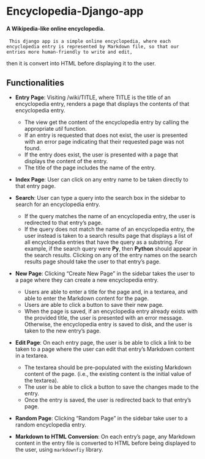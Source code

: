 # Encyclopedia-Django-app
#### A Wikipedia-like online encyclopedia.

     This django app is a simple online encyclopedia, where each encyclopedia entry is represented by Markdown file, so that our entries more human-friendly to write and edit,
then it is convert into HTML before displaying it to the user.

## Functionalities

- **Entry Page**: Visiting /wiki/TITLE, where TITLE is the title of an encyclopedia entry, renders a page that displays the contents of that encyclopedia entry.
    - The view get the content of the encyclopedia entry by calling the appropriate *util* function.
    - If an entry is requested that does not exist, the user is presented with an error page indicating that their requested page was not found.
    - If the entry does exist, the user is presented with a page that displays the content of the entry. 
    - The title of the page includes the name of the entry.
    
- **Index Page**: User can click on any entry name to be taken directly to that entry page.

- **Search**:  User can type a query into the search box in the sidebar to search for an encyclopedia entry.
    - If the query matches the name of an encyclopedia entry, the user is  redirected to that entry’s page.
    - If the query does not match the name of an encyclopedia entry, the user instead is taken to a search results page that displays a list of all encyclopedia entries that have the query as a substring. For example, if the search query were **Py**, then **Python** should appear in the search results.
Clicking on any of the entry names on the search results page should take the user to that entry’s page.

- **New Page**: Clicking “Create New Page” in the sidebar takes the user to a page where they can create a new encyclopedia entry.
    - Users are able to enter a title for the page and, in a textarea, and able to enter the Markdown content for the page.
    - Users are able to click a button to save their new page.
    - When the page is saved, if an encyclopedia entry already exists with the provided title, the user is presented with an error message.
Otherwise, the encyclopedia entry is saved to disk, and the user is taken to the new entry’s page.

- **Edit Page**: On each entry page, the user is be able to click a link to be taken to a page where the user can edit that entry’s Markdown content in a textarea.
    - The textarea should be pre-populated with the existing Markdown content of the page. (i.e., the existing content is the initial value of the textarea).
    - The user is be able to click a button to save the changes made to the entry.
    - Once the entry is saved, the user is redirected back to that entry’s page.
    
- **Random Page**: Clicking “Random Page” in the sidebar take user to a random encyclopedia entry.

- **Markdown to HTML Conversion**: On each entry’s page, any Markdown content in the entry file is converted to HTML before being displayed to the user, using `markdownfiy` library.
